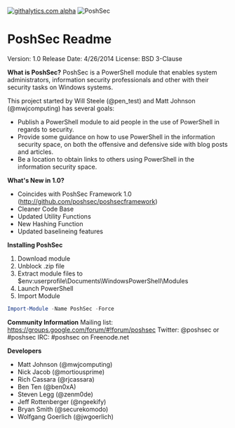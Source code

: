 [![githalytics.com alpha](https://cruel-carlota.pagodabox.com/5629ba33057907958b34e4e40bbefff0 "githalytics.com")](http://githalytics.com/PoshSec/PoshSec)
![PoshSec](http://www.mwjcomputing.com/images/poshsec.png)
# PoshSec Readme
Version: 1.0
Release Date: 4/26/2014
License: BSD 3-Clause


**What is PoshSec?**
PoshSec is a PowerShell module that enables system administrators, information security professionals and other with their security tasks on Windows systems.

This project started by Will Steele (@pen_test) and Matt Johnson (@mwjcomputing) has several goals:

- Publish a PowerShell module to aid people in the use of PowerShell in regards to security.
- Provide some guidance on how to use PowerShell in the information security space, on both the offensive and defensive side with blog posts and articles.
- Be a location to obtain links to others using PowerShell in the information security space.


**What's New in 1.0?**
- Coincides with PoshSec Framework 1.0 (http://github.com/poshsec/poshsecframework)
- Cleaner Code Base
- Updated Utility Functions
- New Hashing Function
- Updated baselineing features


**Installing PoshSec**
1. Download module
2. Unblock .zip file
3. Extract module files to $env:userprofile\Documents\WindowsPowerShell\Modules
4. Launch PowerShell
5. Import Module
```PowerShell
Import-Module -Name PoshSec -Force
```

**Community Information**
Mailing list: https://groups.google.com/forum/#!forum/poshsec
Twitter: @poshsec or #poshsec
IRC: #poshsec on Freenode.net

**Developers**
- Matt Johnson (@mwjcomputing)
- Nick Jacob (@mortiousprime)
- Rich Cassara (@rjcassara)
- Ben Ten (@ben0xA)
- Steven Legg (@zenm0de)
- Jeff Rottenberger (@ngeekify)
- Bryan Smith (@securekomodo)
- Wolfgang Goerlich (@jwgoerlich)